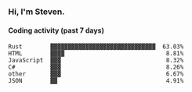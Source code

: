 ### Hi, I'm Steven.

#### Coding activity (past 7 days)
```
Rust        ▓▓▓▓▓▓▓▓▓▓▓▓▓▓▓▓▓▓▓▓▓▓▓▓▓▓▓▓▓▓  63.03%
HTML        ▓▓▓▓                             8.81%
JavaScript  ▓▓▓                              8.32%
C#          ▓▓▓                              8.26%
other       ▓▓▓                              6.67%
JSON        ▓▓                               4.91%
```
